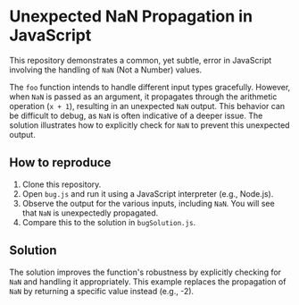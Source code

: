 # Unexpected NaN Propagation in JavaScript

This repository demonstrates a common, yet subtle, error in JavaScript involving the handling of `NaN` (Not a Number) values.

The `foo` function intends to handle different input types gracefully. However, when `NaN` is passed as an argument,  it propagates through the arithmetic operation (`x + 1`), resulting in an unexpected `NaN` output.  This behavior can be difficult to debug, as `NaN` is often indicative of a deeper issue.  The solution illustrates how to explicitly check for `NaN` to prevent this unexpected output. 

## How to reproduce
1. Clone this repository.
2. Open `bug.js` and run it using a JavaScript interpreter (e.g., Node.js).
3. Observe the output for the various inputs, including `NaN`.  You will see that `NaN` is unexpectedly propagated.
4. Compare this to the solution in `bugSolution.js`. 

## Solution
The solution improves the function's robustness by explicitly checking for `NaN` and handling it appropriately. This example replaces the propagation of `NaN` by returning a specific value instead (e.g., -2).